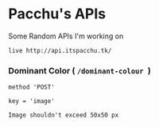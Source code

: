 # Pacchu's APIs

Some Random APIs I'm working on

```live http://api.itspacchu.tk/```

### Dominant Color ( ```/dominant-colour ```)

    method 'POST'

    key = 'image'

    Image shouldn't exceed 50x50 px
